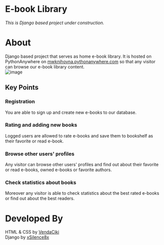 # E-book Library 
_This is Django based project under construction._

# About 
Django based project that serves as home e-book library. It is hosted on PythonAnywhere on <a href="https://mwknihovna.pythonanywhere.com" target="_blank">mwknihovna.pythonanywhere.com</a> so that any visitor can browse our e-book library content. <br>
![image](https://github.com/xSilence8x/E-book-Library/assets/50072173/4b3cc390-defb-4283-9daf-cd12160fee9a)

## Key Points
### Registration
You are able to sign up and create new e-books to our database. 
### Rating and adding new books
Logged users are allowed to rate e-books and save them to bookshelf as their favorite or read e-book.
### Browse other users' profiles
Any visitor can browse other users' profiles and find out about their favorite or read e-books, owned e-books or favorite authors. 
### Check statistics about books
Moreover any visitor is able to check statistics about the best rated e-books or find out about the best readers.

# Developed By
HTML & CSS by [VendaCiki](https://github.com/vendaciki) <br>
Django by [xSilence8x](https://github.com/xsilence8x)



